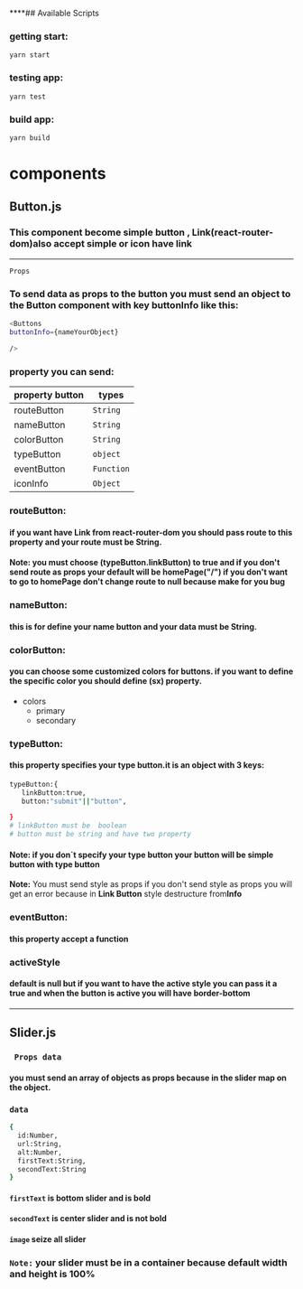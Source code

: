 \*\*\*\*## Available Scripts

### getting start:

```
yarn start
```

### testing app:

```
yarn test
```

### build app:

```
yarn build
```

# components

## Button.js

### This component become simple button , Link(react-router-dom)also accept simple or icon have link

---

`Props`

### To send data as props to the button you must send an object to the Button component with key buttonInfo like this:

```bash
<Buttons
buttonInfo={nameYourObject}

/>
```

### property you can send:

| property button | types      |
| --------------- | ---------- |
| routeButton     | `String`   |
| nameButton      | `String`   |
| colorButton     | `String`   |
| typeButton      | `object`   |
| eventButton     | `Function` |
| iconInfo        | `Object`   |

### routeButton:

#### if you want have Link from react-router-dom you should pass route to this property and your route must be **String**.

#### **Note:** you must choose (typeButton.linkButton) to true and if you don't send route as props your default will be homePage("/") if you don't want to go to homePage don't change route to null because make for you bug

### nameButton:

#### this is for define your name button and your data must be **String**.

### colorButton:

#### you can choose some customized colors for buttons. if you want to define the specific color you should define (sx) property.

- colors
  - primary
  - secondary

### typeButton:

#### this property specifies your type button.it is an object with 3 keys:

```bash
typeButton:{
   linkButton:true,
   button:"submit"||"button",

}
# linkButton must be  boolean
# button must be string and have two property

```

#### **Note:** if you don`t specify your type button your button will be simple button with type button

**Note:** You must send style as props if you don't send style as props you will get an error because in **Link Button** style destructure from**Info**

### eventButton:

#### this property accept a function

### activeStyle

#### default is null but if you want to have the active style you can pass it a true and when the button is active you will have border-bottom

---

## Slider.js

### ` Props data`

#### you must send an array of objects as props because in the slider map on the object.

### `data`

```bash
{
  id:Number,
  url:String,
  alt:Number,
  firstText:String,
  secondText:String
}
```

#### `firstText` is bottom slider and is bold

#### `secondText` is center slider and is not bold

#### `image` seize all slider

### `Note:` your slider must be in a container because default **width** and **height** is **100%**

